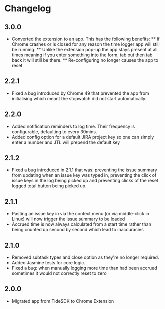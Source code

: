 # Changelog #

## 3.0.0 ##
* Converted the extension to an app. This has the following benefits:
** If Chrome crashes or is closed for any reason the time logger app will still be running.
** Unlike the extension pop-up the app stays present at all times meaning if you enter something into the form, tab out then tab back it will still be there.
** Re-configuring no longer causes the app to reset

## 2.2.1 ##
* Fixed a bug introduced by Chrome 49 that prevented the app from initialising which meant the stopwatch did not start automatically.

## 2.2.0 ##
* Added notification reminders to log time. Their frequency is configurable, defaulting to every 30mins.
* Added config option for a default JIRA project key so one can simply enter a number and JTL will prepend the default key

## 2.1.2 ##
* Fixed a bug introduced in 2.1.1 that was: preventing the issue summary from updating when an issue key was typed in,
preventing the click of issue keys in the log being picked up and preventing clicks of the reset logged total button
being picked up.

## 2.1.1 ##
* Pasting an issue key in via the context menu (or via middle-click in Linux) will now trigger the issue summary to be loaded
* Accrued time is now always calculated from a start time rather than being counted up second by second which lead to inaccuracies

## 2.1.0 ##
* Removed subtask types and close option as they're no longer required.
* Added Jasmine tests for core logic.
* Fixed a bug: when manually logging more time than had been accrued sometimes it would not correctly reset to zero

## 2.0.0 ##
* Migrated app from TideSDK to Chrome Extension